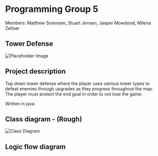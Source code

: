 # Programming Group 5

Members: Matthew Sorensen, Stuart Jensen, Jasper Mowdood, Milena Zeltser

## Tower Defense

![Placeholder Image](https://github.com/MarsMatthew/SkylineProgramming5/blob/main/image/towerDefense.jpeg?raw=true)

## Project description

Top down tower defense where the player uses various tower types to defeat enemies through upgrades as they progress throughout the map. The player must protect the end goal in order to not lose the game.

Written in java

## Class diagram - (Rough)

![Class Diagram](https://github.com/MarsMatthew/SkylineProgramming5/blob/main/image/2dGame.drawio.png?raw=true)

## Logic flow diagram

